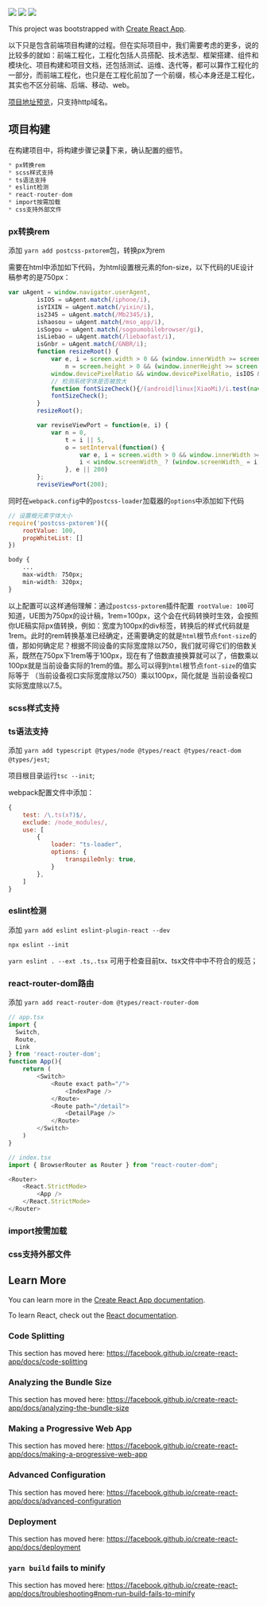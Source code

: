![](https://img.shields.io/badge/-react%4016.13.1-brightgreen)
![](https://img.shields.io/badge/-typescript%403.9.3-brightgreen)
![](https://img.shields.io/badge/-webpack%404.42.0-brightgreen)

This project was bootstrapped with [Create React App](https://github.com/facebook/create-react-app).

以下只是包含前端项目构建的过程。但在实际项目中，我们需要考虑的更多，说的比较多的就如：前端工程化，工程化包括人员搭配、技术选型、框架搭建、组件和模块化、项目构建和项目文档，还包括测试、运维、迭代等，都可以算作工程化的一部分，而前端工程化，也只是在工程化前加了一个前缀，核心本身还是工程化，其实也不区分前端、后端、移动、web。

[项目地址预览](http://h5.didiheng.com/)，只支持http域名。

## 项目构建

在构建项目中，将构建步骤记录📝下来，确认配置的细节。

```c
* px转换rem
* scss样式支持
* ts语法支持
* eslint检测
* react-router-dom
* import按需加载
* css支持外部文件
```

### px转换rem

添加 `yarn add postcss-pxtorem`包，转换px为rem

需要在html中添加如下代码，为html设置根元素的fon-size，以下代码的UE设计稿参考的是750px：
```javascript
var uAgent = window.navigator.userAgent,
        isIOS = uAgent.match(/iphone/i),
        isYIXIN = uAgent.match(/yixin/i),
        is2345 = uAgent.match(/Mb2345/i),
        ishaosou = uAgent.match(/mso_app/i),
        isSogou = uAgent.match(/sogoumobilebrowser/gi),
        isLiebao = uAgent.match(/liebaofast/i),
        isGnbr = uAgent.match(/GNBR/i);
        function resizeRoot() {
            var e, i = screen.width > 0 && (window.innerWidth >= screen.width || 0 == window.innerWidth) ? screen.width : window.innerWidth,
                n = screen.height > 0 && (window.innerHeight >= screen.height || 0 == window.innerHeight) ? screen.height : window.innerHeight;
            window.devicePixelRatio && window.devicePixelRatio, isIOS && (i = screen.width, n = screen.height), i > n && (i = n), (e = (e = i > 1080 ? 144 : i / 7.5) > 32 ? e : 32) > 100 && (e = 100), window.screenWidth_ = i, isYIXIN || is2345 || ishaosou || isSogou || isLiebao || isGnbr ? setTimeout(function() { i = screen.width > 0 && (window.innerWidth >= screen.width || 0 == window.innerWidth) ? screen.width : window.innerWidth, n = screen.height > 0 && (window.innerHeight >= screen.height || 0 == window.innerHeight) ? screen.height : window.innerHeight, e = (e = i > 1080 ? 144 : i / 7.5) > 32 ? e : 32, document.getElementsByTagName("html")[0].style.fontSize = e + "px",fontSizeCheck()}, 500) : (document.getElementsByTagName("html")[0].style.fontSize = e + "px");
            // 检测系统字体是否被放大
            function fontSizeCheck(){/(android|linux|XiaoMi)/i.test(navigator.userAgent)&&setTimeout(function(){var t=document.getElementById("fontSizeCheck"),o=14;if(t&&t.offsetHeight/o>1){document.getElementsByTagName("html")[0].style.fontSize=e/(t.offsetHeight/o)+"px";try{setTimeout(function(){if(window.callErrorLog){var n=document.getElementById("wrapElementMain"),i=document.documentElement.offsetWidth||document.body.offsetWidth,f=0;n&&(f=n.offsetWidth),window.callErrorLog({err_ctype:"warn",err_stack:"字体被放大了，倍数为:"+t.offsetHeight/o+";设置后的字体大小为："+e/(t.offsetHeight/o)+"px; 页面宽度为： "+i+"/"+f,err_ctx:"安卓设备字体被放大"})}},1e3)}catch(e){console.log(e)}}},300)}
            fontSizeCheck();
        }
        resizeRoot();

        var reviseViewPort = function(e, i) {
            var n = 0,
                t = i || 5,
                o = setInterval(function() {
                    var e, i = screen.width > 0 && window.innerWidth >= screen.width ? screen.width : window.innerWidth;
                    i < window.screenWidth_ ? (window.screenWidth_ = i, e = (e = i > 1080 ? 144 : i / 7.5) > 32 ? e : 32, document.getElementsByTagName("html")[0].style.fontSize = e + "px", clearInterval(o)) : n++, n >= t && clearInterval(o)
                }, e || 200)
        };
        reviseViewPort(200);
```

同时在`webpack.config`中的`postcss-loader`加载器的`options`中添加如下代码
```javascript
// 设置根元素字体大小
require('postcss-pxtorem')({
    rootValue: 100,
    propWhiteList: []
})
```
```css
body {
    ...
    max-width: 750px;
    min-width: 320px;
}
```

以上配置可以这样通俗理解：通过`postcss-pxtorem`插件配置` rootValue: 100`可知道，UE图为750px的设计稿，1rem=100px，这个会在代码转换时生效，会按照你UE稿实际px值转换，例如：宽度为100px的div标签，转换后的样式代码就是1rem。此时的rem转换基准已经确定，还需要确定的就是`html`根节点`font-size`的值，那如何确定尼？根据不同设备的实际宽度除以750，我们就可得它们的倍数关系，既然在750px下1rem等于100px，现在有了倍数直接换算就可以了，倍数乘以100px就是当前设备实际的1rem的值。那么可以得到`html`根节点`font-size`的值实际等于 （当前设备视口实际宽度除以750）乘以100px，简化就是 当前设备视口实际宽度除以7.5。



### scss样式支持
### ts语法支持

添加 `yarn add typescript @types/node @types/react @types/react-dom @types/jest`;

项目根目录运行`tsc --init`;

webpack配置文件中添加：
```javascript
{
    test: /\.ts(x?)$/,
    exclude: /node_modules/,
    use: [
        {
            loader: "ts-loader",
            options: {
                transpileOnly: true,
            }
        },
    ]
}

```

### eslint检测

添加 `yarn add eslint eslint-plugin-react --dev`

`npx eslint --init`

`yarn eslint . --ext .ts,.tsx` 可用于检查目前tx、tsx文件中中不符合的规范；
### react-router-dom路由

添加 `yarn add react-router-dom @types/react-router-dom`

```javascript
// app.tsx
import {
  Switch,
  Route,
  Link
} from 'react-router-dom';
function App(){
    return (
        <Switch>
            <Route exact path="/">
                <IndexPage />
            </Route>
            <Route path="/detail">
                <DetailPage />
            </Route>
        </Switch>
    )
}

// index.tsx
import { BrowserRouter as Router } from "react-router-dom";

<Router>
    <React.StrictMode>
        <App />
    </React.StrictMode>
</Router>
```

### import按需加载

### css支持外部文件

## Learn More

You can learn more in the [Create React App documentation](https://facebook.github.io/create-react-app/docs/getting-started).

To learn React, check out the [React documentation](https://reactjs.org/).

### Code Splitting

This section has moved here: https://facebook.github.io/create-react-app/docs/code-splitting

### Analyzing the Bundle Size

This section has moved here: https://facebook.github.io/create-react-app/docs/analyzing-the-bundle-size

### Making a Progressive Web App

This section has moved here: https://facebook.github.io/create-react-app/docs/making-a-progressive-web-app

### Advanced Configuration

This section has moved here: https://facebook.github.io/create-react-app/docs/advanced-configuration

### Deployment

This section has moved here: https://facebook.github.io/create-react-app/docs/deployment

### `yarn build` fails to minify

This section has moved here: https://facebook.github.io/create-react-app/docs/troubleshooting#npm-run-build-fails-to-minify
